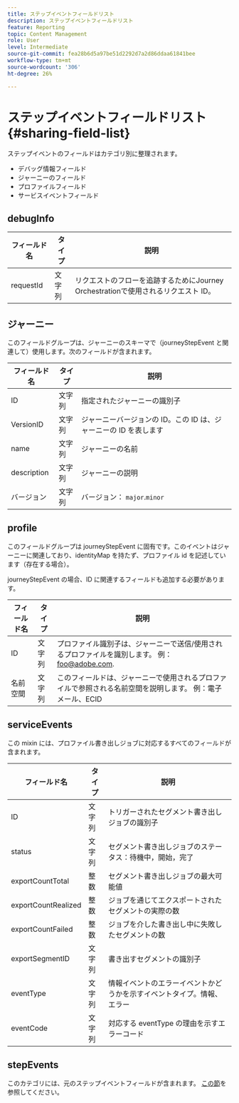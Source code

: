```yaml
---
title: ステップイベントフィールドリスト
description: ステップイベントフィールドリスト
feature: Reporting
topic: Content Management
role: User
level: Intermediate
source-git-commit: fea28b6d5a97be51d2292d7a2d86ddaa61841bee
workflow-type: tm+mt
source-wordcount: '306'
ht-degree: 26%

---
```


# ステップイベントフィールドリスト {#sharing-field-list}

ステップイベントのフィールドはカテゴリ別に整理されます。

* デバッグ情報フィールド
* ジャーニーのフィールド
* プロファイルフィールド
* サービスイベントフィールド

## debugInfo

| フィールド名 | タイプ | 説明 |
|---|---|------------|
| requestId | 文字列 | リクエストのフローを追跡するためにJourney Orchestrationで使用されるリクエスト ID。 |

## ジャーニー

このフィールドグループは、ジャーニーのスキーマで（journeyStepEvent と関連して）使用します。次のフィールドが含まれます。

| フィールド名 | タイプ | 説明 |
|---|---|------------|
| ID | 文字列 | 指定されたジャーニーの識別子 |
| VersionID | 文字列 | ジャーニーバージョンの ID。この ID は、ジャーニーの ID を表します |
| name | 文字列 | ジャーニーの名前 |
| description | 文字列 | ジャーニーの説明 |
| バージョン | 文字列 | バージョン： `major`.`minor` |

## profile

このフィールドグループは journeyStepEvent に固有です。このイベントはジャーニーに関連しており、identityMap を持たず、プロファイル id を記述しています（存在する場合）。

journeyStepEvent の場合、ID に関連するフィールドも追加する必要があります。

| フィールド名 | タイプ | 説明 |
|---|---|------------|
| ID | 文字列 | プロファイル識別子は、ジャーニーで送信/使用されるプロファイルを識別します。 例：foo@adobe.com. |
| 名前空間 | 文字列 | このフィールドは、ジャーニーで使用されるプロファイルで参照される名前空間を説明します。 例：電子メール、ECID |

## serviceEvents

この mixin には、プロファイル書き出しジョブに対応するすべてのフィールドが含まれます。

| フィールド名 | タイプ | 説明 |
|---|---|------------|
| ID | 文字列 | トリガーされたセグメント書き出しジョブの識別子 |
| status | 文字列 | セグメント書き出しジョブのステータス：待機中，開始，完了 |
| exportCountTotal | 整数 | セグメント書き出しジョブの最大可能値 |
| exportCountRealized | 整数 | ジョブを通じてエクスポートされたセグメントの実際の数 |
| exportCountFailed | 整数 | ジョブを介した書き出し中に失敗したセグメントの数 |
| exportSegmentID | 文字列 | 書き出すセグメントの識別子 |
| eventType | 文字列 | 情報イベントのエラーイベントかどうかを示すイベントタイプ。情報、エラー |
| eventCode | 文字列 | 対応する eventType の理由を示すエラーコード |

## stepEvents

このカテゴリには、元のステップイベントフィールドが含まれます。 [この節](../reports/sharing-legacy-fields.md)を参照してください。

